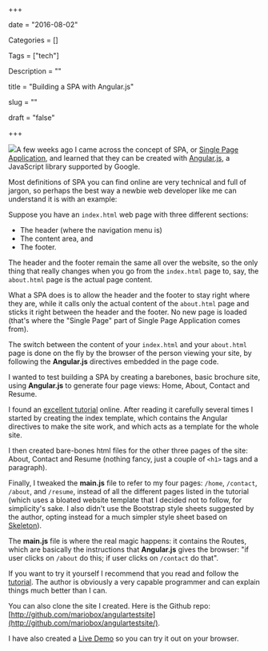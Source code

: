 +++

date = "2016-08-02"

Categories = []

Tags = ["tech"]

Description = ""

title = "Building a SPA with Angular.js"

slug = ""

draft = "false"

+++


<img src="/images/angularjs.png" class="profile">A few weeks ago I came across the concept of SPA, or [Single Page Application](https://en.wikipedia.org/wiki/Single-page_application), and learned that they can be created with [Angular.js](https://angularjs.org/), a JavaScript library supported by Google.

Most definitions of SPA you can find online are very technical and full of jargon, so perhaps the best way a newbie web developer like me can understand it is with an example:

Suppose you have an <code>index.html</code> web page with three different sections: 

* The header (where the navigation menu is)
* The content area, and 
* The footer.  

The header and the footer remain the same all over the website, so the only thing that really changes when you go from the <code>index.html</code> page to, say, the <code>about.html</code> page is the actual page content. 

What a SPA does is to allow the header and the footer to stay right where they are, while it calls only the actual content of the <code>about.html</code> page and sticks it right between the header and the footer. No new page is loaded (that's where the "Single Page" part of Single Page Application comes from).

The switch between the content of your <code>index.html</code> and your <code>about.html</code> page is done on the fly by the browser of the person viewing your site, by following the **Angular.js** directives embedded in the page code.

I wanted to test building a SPA by creating a barebones, basic brochure site, using **Angular.js** to generate four page views: Home, About, Contact and Resume.

I found an [excellent tutorial](https://www.airpair.com/angularjs/building-angularjs-app-tutorial) online. After reading it carefully several times I started by creating the index template, which contains the Angular directives to make the site work, and which acts as a template for the whole site. 

I then created bare-bones html files for the other three pages of the site: About, Contact and Resume (nothing fancy, just a couple of <code>\<h1></code> tags and a paragraph).

Finally, I tweaked the **main.js** file to refer to my four pages: <code>/home</code>, <code>/contact</code>, <code>/about</code>, and <code>/resume</code>, instead of all the different pages listed in the tutorial (which uses a bloated website template that I decided not to follow, for simplicity's sake. I also didn't use the Bootstrap style sheets suggested by the author, opting instead for a much simpler style sheet based on [Skeleton](http://getskeleton.com)). 

The **main.js** file is where the real magic happens: it contains the Routes, which are basically the instructions that **Angular.js** gives the browser: "if user clicks on <code>/about</code> do this; if user clicks on <code>/contact</code> do that".

If you want to try it yourself I recommend that you read and follow the [tutorial](https://www.airpair.com/angularjs/building-angularjs-app-tutorial). The author is obviously a very capable programmer and can explain things much better than I can.

You can also clone the site I created. Here is the Github repo: [http://github.com/mariobox/angulartestsite](http://github.com/mariobox/angulartestsite/).

I have also created a [Live Demo](http://mariobox.github.io/angulartestsite) so you can try it out on your browser.